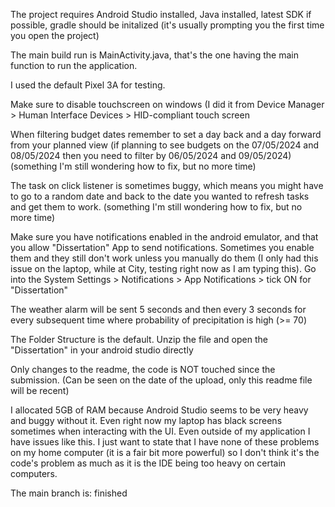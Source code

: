 The project requires Android Studio installed, Java installed, latest SDK if possible, gradle should be initalized (it's usually prompting you the first time you open the project)

The main build run is MainActivity.java, that's the one having the main function to run the application.

I used the default Pixel 3A for testing.

Make sure to disable touchscreen on windows (I did it from Device Manager > Human Interface Devices > HID-compliant touch screen

When filtering budget dates remember to set a day back and a day forward from your planned view (if planning to see budgets on the 07/05/2024 and 08/05/2024 then you need to filter by 06/05/2024 and 09/05/2024) (something I'm still wondering how to fix, but no more time)

The task on click listener is sometimes buggy, which means you might have to go to a random date and back to the date you wanted to refresh tasks and get them to work. (something I'm still wondering how to fix, but no more time)

Make sure you have notifications enabled in the android emulator, and that you allow "Dissertation" App to send notifications. Sometimes you enable them and they still don't work unless you manually do them (I only had this issue on the laptop, while at City, testing right now as I am typing this). Go into the System Settings > Notifications > App Notifications > tick ON for "Dissertation"

The weather alarm will be sent 5 seconds and then every 3 seconds for every subsequent time where probability of precipitation is high (>= 70)

The Folder Structure is the default. Unzip the file and open the "Dissertation" in your android studio directly

Only changes to the readme, the code is NOT touched since the submission. (Can be seen on the date of the upload, only this readme file will be recent)

I allocated 5GB of RAM because Android Studio seems to be very heavy and buggy without it. Even right now my laptop has black screens sometimes when interacting with the UI. Even outside of my application I have issues like this. I just want to state that I have none of these problems on my home computer (it is a fair bit more powerful) so I don't think it's the code's problem as much as it is the IDE being too heavy on certain computers.

The main branch is: finished
